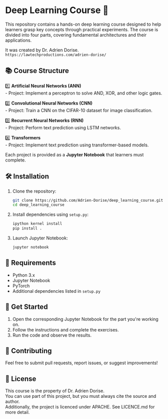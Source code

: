    # Deep Learning Course 🚀

   This repository contains a hands-on deep learning course designed to help learners grasp key concepts through practical experiments. The course is divided into four parts, covering fundamental architectures and their applications.   

      
   It was created by Dr. Adrien Dorise.   
   `https://lawtechproductions.com/adrien-dorise/`


   ## 📚 Course Structure

   1️⃣ **Artificial Neural Networks (ANN)**  
      - Project: Implement a perceptron to solve AND, XOR, and other logic gates.

   2️⃣ **Convolutional Neural Networks (CNN)**  
      - Project: Train a CNN on the CIFAR-10 dataset for image classification.

   3️⃣ **Recurrent Neural Networks (RNN)**  
      - Project: Perform text prediction using LSTM networks.

   4️⃣ **Transformers**  
      - Project: Implement text prediction using transformer-based models.

   Each project is provided as a **Jupyter Notebook** that learners must complete.

   ## 🛠 Installation

   1. Clone the repository:  
      ```bash
      git clone https://github.com/Adrien-Dorise/deep_learning_course.git
      cd deep_learning_course
      ```  
   2. Install dependencies using `setup.py`:  
      ```bash
      ipython kernel install
      pip install .
      ```  
   3. Launch Jupyter Notebook:  
      ```bash
      jupyter notebook
      ```  

   ## 📌 Requirements

   - Python 3.x  
   - Jupyter Notebook  
   - PyTorch 
   - Additional dependencies listed in `setup.py`  

   ## 🚀 Get Started

   1. Open the corresponding Jupyter Notebook for the part you're working on.  
   2. Follow the instructions and complete the exercises.  
   3. Run the code and observe the results.  

   ## 🤝 Contributing

   Feel free to submit pull requests, report issues, or suggest improvements!

   ## 📜 License

   This course is the property of Dr. Adrien Dorise.    
   You can use part of this project, but you must always cite the source and author.   
   Additionally, the project is licenced under APACHE. See LICENCE.md for more detail.  
